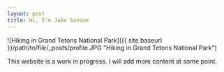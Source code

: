 ```yaml
---
layout: post
title: Hi, I'm Jake Sansom
---
```


![Hiking in Grand Tetons National Park]({{ site.baseurl }}/path/to/file/_posts/profile.JPG "Hiking in Grand Tetons National Park")

This website is a work in progress. I will add more content at some point.